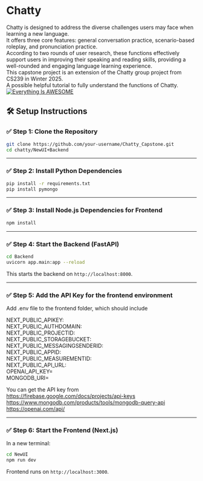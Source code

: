 # Chatty
Chatty is designed to address the diverse challenges users may face when learning a new language. <br />
It offers three core features: general conversation practice, scenario-based roleplay, and pronunciation practice. <br />
According to two rounds of user research, these functions effectively support users in improving their speaking and reading skills, providing a well-rounded and engaging language learning experience. <br/>
This capstone project is an extension of the Chatty group project from CS239 in Winter 2025. <br>
A possible helpful tutorial to fully understand the functions of Chatty. <br/>
[![Everything Is AWESOME](https://img.youtube.com/vi/StTqXEQ2l-Y/0.jpg)](https://www.youtube.com/watch?v=StTqXEQ2l-Y "Everything Is AWESOME")

## 🛠️ Setup Instructions

### ✅ Step 1: Clone the Repository

```bash
git clone https://github.com/your-username/Chatty_Capstone.git
cd chatty/NewUI+Backend
```

---

### ✅ Step 2: Install Python Dependencies

```bash
pip install -r requirements.txt
pip install pymongo
```

---

### ✅ Step 3: Install Node.js Dependencies for Frontend

```bash
npm install
```

---

### ✅ Step 4: Start the Backend (FastAPI)

```bash
cd Backend
uvicorn app.main:app --reload
```

This starts the backend on `http://localhost:8000`.

---

### ✅ Step 5: Add the API Key for the frontend environment

Add .env file to the frontend folder, which should include

NEXT_PUBLIC_APIKEY: <br />
NEXT_PUBLIC_AUTHDOMAIN: <br />
NEXT_PUBLIC_PROJECTID: <br />
NEXT_PUBLIC_STORAGEBUCKET: <br />
NEXT_PUBLIC_MESSAGINGSENDERID: <br />
NEXT_PUBLIC_APPID: <br />
NEXT_PUBLIC_MEASUREMENTID: <br />
NEXT_PUBLIC_API_URL: <br />
OPENAI_API_KEY= <br />
MONGODB_URI= <br />

You can get the API key from <br />
https://firebase.google.com/docs/projects/api-keys <br />
https://www.mongodb.com/products/tools/mongodb-query-api <br />
https://openai.com/api/ <br />

---

### ✅ Step 6: Start the Frontend (Next.js)

In a new terminal:

```bash
cd NewUI
npm run dev
```

Frontend runs on `http://localhost:3000`.
